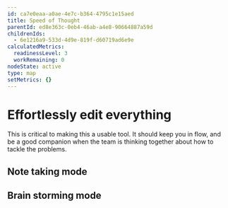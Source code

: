 ```yaml
---
id: ca7e0eaa-a0ae-4e7c-b364-4795c1e15aed
title: Speed of Thought
parentId: ed8e363c-0eb4-46ab-a4e8-90664887a59d
childrenIds:
  - 6e1216a9-533d-4d9e-819f-d60719ad6e9e
calculatedMetrics:
  readinessLevel: 3
  workRemaining: 0
nodeState: active
type: map
setMetrics: {}
---
```

# Effortlessly edit everything

This is critical to making this a usable tool. It should keep you in flow, and be a good companion when the team is thinking together about how to tackle the problems.

## Note taking mode

## Brain storming mode